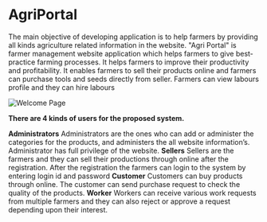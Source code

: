 # AgriPortal

The main objective of developing application is to help farmers by providing all kinds agriculture related information in the website.
"Agri Portal" is farmer management website application which helps farmers to give best-practice farming processes. It helps farmers to improve their productivity and profitability. It enables farmers to sell their products online and farmers can purchase tools and seeds directly from seller. Farmers can view labours profile and they can hire labours


![Welcome Page](https://user-images.githubusercontent.com/83111706/119300908-33bfac00-bc7f-11eb-8f5a-5f2a7e31231b.PNG)

**There are 4 kinds of users for the proposed system.**

**Administrators**
Administrators are the ones who can add or administer the categories for the products, and administers the all website information’s. Administrator has full privilege of the website.
**Sellers** 
Sellers are the farmers and they can sell their productions through online after the registration. After the registration the farmers can login to the system by entering login id and password
**Customer**
Customers can buy products through online. The customer can send purchase request to check the quality of the products.
**Worker**
Workers can receive various work requests from multiple farmers and they can also reject or approve a request depending upon their interest.
